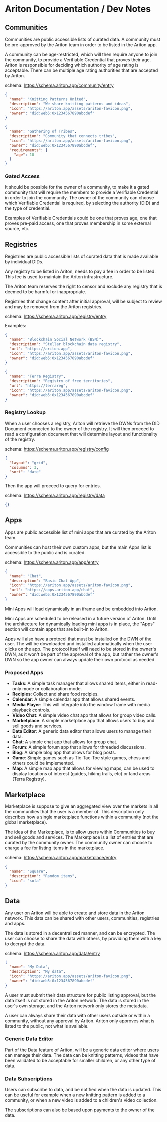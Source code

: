 # Ariton Documentation / Dev Notes

## Communities

Communities are public accessible lists of curated data. A community must be pre-approved by the Ariton team in order to be listed in the Ariton app.

A community can be age-restricted, which will then require anyone to join the community, to provide a Verifiable Credential that proves their age. Ariton is responsible for deciding which authority of
age rating is acceptable. There can be multiple age rating authorities that are accepted by Ariton.

schema: https://schema.ariton.app/community/entry

```json
{
  "name": "Knitting Patterns United",
  "description": "We share knitting patterns and ideas",
  "icon": "https://ariton.app/assets/ariton-favicon.png",
  "owner": "did:web5:0x1234567890abcdef"
}
```

```json
{
  "name": "Gathering of Tribes",
  "description": "Community that connects tribes",
  "icon": "https://ariton.app/assets/ariton-favicon.png",
  "owner": "did:web5:0x1234567890abcdef",
  "requirements": {
    "age": 18
  }
}
```

### Gated Access

It should be possible for the owner of a community, to make it a gated community that will require the members to provide a Verifiable Credential in order to join the community. The owner of the community can choose which Verifiable Credential is required, by selecting the authority (DID) and the type of credential.

Examples of Verifiable Credentials could be one that proves age, one that proves pre-paid access, one that proves membership in some external source, etc.

## Registries

Registries are public accessible lists of curated data that is made available by individual DIDs.

Any registry to be listed in Ariton, needs to pay a fee in order to be listed. This fee is used to maintain the Ariton infrastructure.

The Ariton team reserves the right to censor and exclude any registry that is deemed to be harmful or inappropriate.

Registries that change content after initial approval, will be subject to review and may be removed from the Ariton registries.

schema: https://schema.ariton.app/registry/entry

Examples:

```json
{
  "name": "Blockchain Social Network (BSN)",
  "description": "Stellar blockchain data registry",
  "url": "https://ariton.app",
  "icon": "https://ariton.app/assets/ariton-favicon.png",
  "owner": "did:web5:0x1234567890abcdef"
}
```

```json
{
  "name": "Terra Registry",
  "description": "Registry of free territories",
  "url": "https://terrareg",
  "icon": "https://ariton.app/assets/ariton-favicon.png",
  "owner": "did:web5:0x1234567890abcdef"
}
```

### Registry Lookup

When a user chooses a registry, Ariton will retrieve the DWNs from the DID Document connected to the owner of the registry. It will then proceed to read a configuration document that will determine layout and functionality of the registry.

schema: https://schema.ariton.app/registry/config

```json
{
  "layout": "grid",
  "columns": 3,
  "sort": "date"
}
```

Then the app will proceed to query for entries.

schema: https://schema.ariton.app/registry/data

```json
{}
```

## Apps

Apps are public accessible list of mini apps that are curated by the Ariton team.

Communities can host their own custom apps, but the main Apps list is accessible to the public and is curated.

schema: https://schema.ariton.app/app/entry

```json
{
  "name": "Chat",
  "description": "Basic Chat App",
  "icon": "https://ariton.app/assets/ariton-favicon.png",
  "url": "https://apps.ariton.app/chat",
  "owner": "did:web5:0x1234567890abcdef"
}
```

Mini Apps will load dynamically in an iframe and be embedded into Ariton.

Mini Apps are scheduled to be released in a future version of Ariton. Until the architecture for dynamically loading mini apps is in place, the "Apps" section will contain apps that are built-in to Ariton.

Apps will also have a protocol that must be installed on the DWN of the user. The will be downloaded and installed automatically when the user clicks on the app. The protocol itself will need to be stored in the owner's DWN, as it won't be part of the approval of the app, but rather the owner's DWN so the app owner can always update their own protocol as needed.

### Proposed Apps

- **Tasks**: A simple task manager that allows shared items, either in read-only mode or collaboration mode.
- **Recipies**: Collect and share food recipies.
- **Calendar**: A simple calendar app that allows shared events.
- **Media Player**: This will integrate into the window frame with media playback controls.
- **Video Chat**: A simple video chat app that allows for group video calls.
- **Marketplace**: A simple marketplace app that allows users to buy and sell goods and services.
- **Data Editor**: A generic data editor that allows users to manage their data.
- **Chat**: A simple chat app that allows for group chat.
- **Forum**: A simple forum app that allows for threaded discussions.
- **Blog**: A simple blog app that allows for blog posts.
- **Game**: Simple games such as Tic-Tac-Toe style games, chess and others could be implemented.
- **Map**: A simple map app that allows for viewing maps, can be used to display locations of interest (guides, hiking trails, etc) or land areas (Terra Registry).

## Marketplace

Marketplace is suppose to give an aggregated view over the markets in all the communities that the user is a member of. This description only describes how a single marketplace functions within a community (not the global marketplace).

The idea of the Marketplace, is to allow users within Communities to buy and sell goods and services. The Marketplace is a list of entries that are curated by the community owner. The community owner can choose to charge a fee for listing items in the marketplace.

schema: https://schema.ariton.app/marketplace/entry

```json
{
  "name": "Square",
  "description": "Random items",
  "icon": "sofa"
}
```

## Data

Any user on Ariton will be able to create and store data in the Ariton network. This data can be shared with other users, communities, registries and apps.

The data is stored in a decentralized manner, and can be encrypted. The user can choose to share the data with others, by providing them with a key to decrypt the data.

schema: https://schema.ariton.app/data/entry

```json
{
  "name": "My Data",
  "description": "My data",
  "icon": "https://ariton.app/assets/ariton-favicon.png",
  "owner": "did:web5:0x1234567890abcdef"
}
```

A user must submit their data structure for public listing approval, but the data itself is not stored in the Ariton network. The data is stored in the user's own storage, and the Ariton network only stores the metadata.

A user can always share their data with other users outside or within a community, without any approval by Ariton. Ariton only approves what is listed to the public, not what is available.

### Generic Data Editor

Part of the Data feature of Ariton, will be a generic data editor where users can manage their data. The data can be knitting patterns, videos that have been validated to be acceptable for smaller children, or any other type of data.

### Data Subscriptions

Users can subscribe to data, and be notified when the data is updated. This can be useful for example when a new knitting pattern is added to a community, or when a new video is added to a children's video collection.

The subscriptions can also be based upon payments to the owner of the data.
